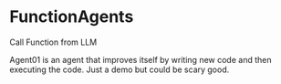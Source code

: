 # FunctionAgents
Call Function from LLM

Agent01 is an agent that improves itself by writing new code and then executing the code. Just a demo but could be scary good.
